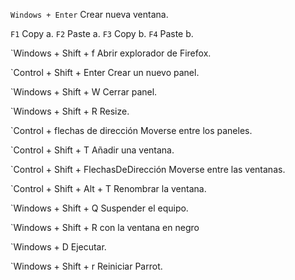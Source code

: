 `Windows + Enter`
Crear nueva ventana.

`F1`
Copy a.
`F2`
Paste a.
`F3`
Copy b.
`F4`
Paste b.

`Windows + Shift + f
Abrir explorador de Firefox.

`Control + Shift + Enter
Crear un nuevo panel.

`Windows + Shift + W
Cerrar panel.

`Windows + Shift + R
Resize.

`Control + flechas de dirección
Moverse entre los paneles.

`Control + Shift + T
Añadir una ventana.

`Control + Shift + FlechasDeDirección
Moverse entre las ventanas.

`Control + Shift + Alt + T
Renombrar la ventana.

`Windows + Shift + Q
Suspender el equipo.

`Windows + Shift + R con la ventana en negro

`Windows + D
Ejecutar.

`Windows + Shift + r
Reiniciar Parrot.
















